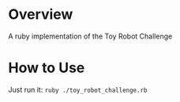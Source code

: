 # Overview

A ruby implementation of the Toy Robot Challenge

# How to Use

Just run it: `ruby ./toy_robot_challenge.rb`